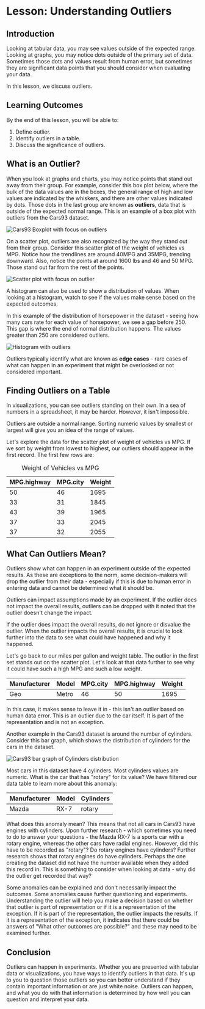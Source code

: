 # Lesson: Understanding Outliers

## Introduction

Looking at tabular data, you may see values outside of the expected range. Looking at graphs, you may notice dots outside of the primary set of data. Sometimes those dots and values result from human error, but sometimes they are significant data points that you should consider when evaluating your data.  

In this lesson, we discuss outliers.

## Learning Outcomes

By the end of this lesson, you will be able to:

1. Define outlier. 
2. Identify outliers in a table. 
3. Discuss the significance of outliers. 

## What is an Outlier?

When you look at graphs and charts, you may notice points that stand out away from their group. For example, consider this box plot below, where the bulk of the data values are in the boxes, the general range of high and low values are indicated by the whiskers, and there are other values indicated by dots. Those dots in the last group are known as **outliers**, data that is outside of the expected normal range. This is an example of a box plot with outliers from the Cars93 dataset.

<img alt="Cars93 Boxplot with focus on outliers" src="assets/images/cars93-boxplot-with-outliers.png" longdesc="chart source: DataSets/files/notebooks/Cars93-Visualizations.ipynb" />

On a scatter plot, outliers are also recognized by the way they stand out from their group. Consider this scatter plot of the weight of vehicles vs MPG. Notice how the trendlines are around 40MPG and 35MPG, trending downward. Also, notice the points at around 1600 lbs and 46 and 50 MPG. Those stand out far from the rest of the points.

<img alt="Scatter plot with focus on outlier" src="assets/images/scatterplot-with-outlier.png" longdesc="chart source: DataSets/files/notebooks/Cars93-Visualizations.ipynb" />

A histogram can also be used to show a distribution of values. When looking at a histogram, watch to see if the values make sense based on the expected outcomes.

In this example of the distribution of horsepower in the dataset - seeing how many cars rate for each value of horsepower, we see a gap before 250. This gap is where the end of normal distribution happens. The values greater than 250 are considered outliers.

<img alt="Histogram with outliers" src="assets/images/histogram-with-outliers.png" longdesc="chart source: DataSets/files/notebooks/Cars93-Visualizations.ipynb" />

Outliers typically identify what are known as **edge cases** - rare cases of what can happen in an experiment that might be overlooked or not considered important.

## Finding Outliers on a Table

In visualizations, you can see outliers standing on their own. In a sea of numbers in a spreadsheet, it may be harder. However, it isn't impossible.

Outliers are outside a normal range. Sorting numeric values by smallest or largest will give you an idea of the range of values.

Let's explore the data for the scatter plot of weight of vehicles vs MPG. If we sort by weight from lowest to highest, our outliers should appear in the first record. The first few rows are:

<table>
  <caption>Weight of Vehicles vs MPG
  <thead>
    <tr>
      <th>MPG.highway</th>
      <th>MPG.city</th>
      <th>Weight</th>
    </tr>
  </thead>
  <tbody>
    <tr>
      <td>50</td>
      <td>46</td>
      <td>1695</td>
    </tr>
    <tr>
      <td>33</td>
      <td>31</td>
      <td>1845</td>
    </tr>
    <tr>
      <td>43</td>
      <td>39</td>
      <td>1965</td>
    </tr>
    <tr>
      <td>37</td>
      <td>33</td>
      <td>2045</td>
    </tr>
    <tr>
      <td>37</td>
      <td>32</td>
      <td>2055</td>
    </tr>
  </tbody>
</table>

## What Can Outliers Mean?

Outliers show what can happen in an experiment outside of the expected results. As these are exceptions to the norm, some decision-makers will drop the outlier from their data - especially if this is due to human error in entering data and cannot be determined what it should be.

Outliers can impact assumptions made by an experiment. If the outlier does not impact the overall results, outliers can be dropped with it noted that the outlier doesn't change the impact.

If the outlier does impact the overall results, do not ignore or disvalue the outlier. When the outlier impacts the overall results, it is crucial to look further into the data to see what could have happened and why it happened.

Let's go back to our miles per gallon and weight table. The outlier in the first set stands out on the scatter plot. Let's look at that data further to see why it could have such a high MPG and such a low weight.

<table>
  <thead>
    <tr>
      <th>Manufacturer</th>
      <th>Model</th>      
      <th>MPG.city</th>
      <th>MPG.highway</th>
      <th>Weight</th>
    </tr>
  </thead>
  <tbody>
    <tr>
      <td>Geo</td>
      <td>Metro</td>
      <td>46</td>
      <td>50</td>
      <td>1695</td>
    </tr>
  </tbody>
</table>

In this case, it makes sense to leave it in - this isn't an outlier based on human data error. This is an outlier due to the car itself. It is part of the representation and is not an exception.

Another example in the Cars93 dataset is around the number of cylinders. Consider this bar graph, which shows the distribution of cylinders for the cars in the dataset.

<img alt="Cars93 bar graph of Cylinders distribution" src="assets/images/cars93-cylinders.png" longdesc="source DataSets/files/notebooks/Cars93-Visualizations.ipynb" />

Most cars in this dataset have 4 cylinders. Most cylinders values are numeric. What is the car that has "rotary" for its value? We have filtered our data table to learn more about this anomaly:

<table>
  <thead>
    <tr>
      <th>Manufacturer</th>
      <th>Model</th>  
      <th>Cylinders</th>
    </tr>
  </thead>
  <tbody>
    <tr>
      <td>Mazda</td>
      <td>RX-7</td>
      <td>rotary</td>
    </tr>
  </tbody>
</table>

What does this anomaly mean? This means that not all cars in Cars93 have engines with cylinders. Upon further research - which sometimes you need to do to answer your questions - the Mazda RX-7 is a sports car with a rotary engine, whereas the other cars have radial engines. However, did this have to be recorded as "rotary"? Do rotary engines have cylinders? Further research shows that rotary engines do have cylinders. Perhaps the one creating the dataset did not have the number available when they added this record in. This is something to consider when looking at data - why did the outlier get recorded that way?

Some anomalies can be explained and don't necessarily impact the outcomes. Some anomalies cause further questioning and experiments. Understanding the outlier will help you make a decision based on whether that outlier is part of representation or if it is a representation of the exception. If it is part of the representation, the outlier impacts the results. If it is a representation of the exception, it indicates that there could be answers of "What other outcomes are possible?" and these may need to be examined further.

## Conclusion

Outliers can happen in experiments. Whether you are presented with tabular data or visualizations, you have ways to identify outliers in that data.  It's up to you to question those outliers so you can better understand if they contain important information or are just white noise.  Outliers can happen, and what you do with that information is determined by how well you can question and interpret your data.
